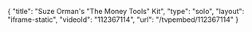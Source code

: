 {
    "title": "Suze Orman's \"The Money Tools\" Kit",
    "type": "solo",
    "layout": "iframe-static",
    "videoId": "112367114",
    "url": "\/tvpembed\/112367114"
}